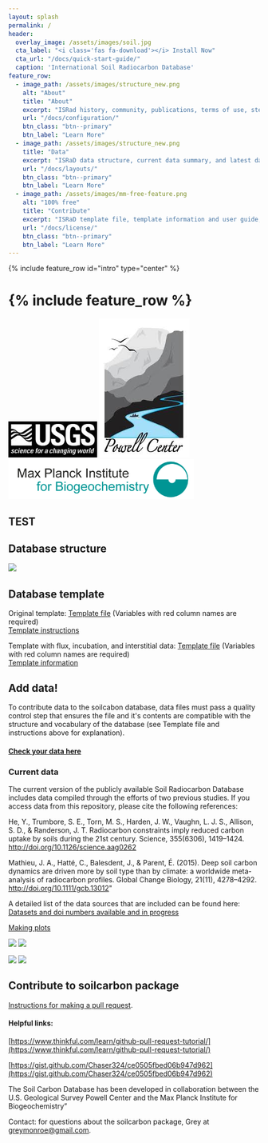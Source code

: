 ```yaml
---
layout: splash
permalink: /
header:
  overlay_image: /assets/images/soil.jpg
  cta_label: "<i class='fas fa-download'></i> Install Now"
  cta_url: "/docs/quick-start-guide/"
  caption: 'International Soil Radiocarbon Database'
feature_row:
  - image_path: /assets/images/structure_new.png
    alt: "About"
    title: "About"
    excerpt: "ISRad history, community, publications, terms of use, steering committee and contact information"
    url: "/docs/configuration/"
    btn_class: "btn--primary" 
    btn_label: "Learn More"
  - image_path: /assets/images/structure_new.png
    title: "Data"
    excerpt: "ISRaD data structure, current data summary, and latest database release"
    url: "/docs/layouts/"
    btn_class: "btn--primary"
    btn_label: "Learn More"
  - image_path: /assets/images/mm-free-feature.png
    alt: "100% free"
    title: "Contribute"
    excerpt: "ISRaD template file, template information and user guide, and ISRaD data quality control webtool user gude"
    url: "/docs/license/"
    btn_class: "btn--primary"
    btn_label: "Learn More"
---
```


{% include feature_row id="intro" type="center" %}

{% include feature_row %}
=======


![](assets/images/USGS.jpg)
![](assets/images/PowellCenter.jpeg)
![](assets/images/MPI-BGC_logo_EN.png)

## TEST

## Database structure
![](site_files/assets/images/structure_new.png)

## Database template

Original template:
[Template file](https://github.com/powellcenter-soilcarbon/soilcarbon/raw/master/inst/extdata/Master_template_orig.xlsx) (Variables with red column names are required)  
[Template instructions](/site_files/Template_info.html)

Template with flux, incubation, and interstitial data:
[Template file](https://github.com/powellcenter-soilcarbon/soilcarbon/raw/master/inst/extdata/Master_template_MPI_v10.xlsx) (Variables with red column names are required)  
[Template information](https://github.com/powellcenter-soilcarbon/soilcarbon/raw/master/inst/extdata/Template_info_MPI_v10.xlsx)

## Add data!

To contribute data to the soilcabon database, data files must pass a quality control step that ensures the file and it's contents are compatible with the structure and vocabulary of the database (see Template file and instructions above for explanation). 

#### [Check your data here](http://powellcenter-soilcarbon.ocpu.io/soilcarbon/www/)

### Current data
The current version of the publicly available Soil Radiocarbon Database includes data compiled through the efforts of two previous studies. If you access data from this repository, please cite the following references:

He, Y., Trumbore, S. E., Torn, M. S., Harden, J. W., Vaughn, L. J. S., Allison, S. D., & Randerson, J. T. Radiocarbon constraints imply reduced carbon uptake by soils during the 21st century. Science, 355(6306), 1419–1424. http://doi.org/10.1126/science.aag0262

Mathieu, J. A., Hatté, C., Balesdent, J., & Parent, É. (2015). Deep soil carbon dynamics are driven more by soil type than by climate: a worldwide meta-analysis of radiocarbon profiles. Global Change Biology, 21(11), 4278–4292. http://doi.org/10.1111/gcb.13012"

A detailed list of the data sources that are included can be found here:
[Datasets and doi numbers available and in progress](/site_files/make_current_dataset_list.html) 

[Making plots](/site_files/Plots.html)

![](site_files/assets/images/mat.png)
![](site_files/assets/images/map.png)



![](site_files/assets/images/layerplot.png)
![](site_files/assets/images/fractionplot.png)

## Contribute to soilcarbon package
[Instructions for making a pull request](pull-requests).

#### Helpful links:
[https://www.thinkful.com/learn/github-pull-request-tutorial/](https://www.thinkful.com/learn/github-pull-request-tutorial/)

[https://gist.github.com/Chaser324/ce0505fbed06b947d962](https://gist.github.com/Chaser324/ce0505fbed06b947d962)

The Soil Carbon Database has been developed in collaboration between the U.S. Geological Survey Powell Center and the Max Planck Institute for Biogeochemistry”

Contact: for questions about the soilcarbon package, Grey at greymonroe@gmail.com. 

